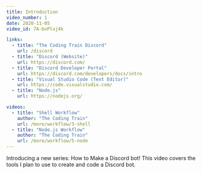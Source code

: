 ```yaml
---
title: Introduction
video_number: 1
date: 2020-11-05
video_id: 7A-bnPlxj4k

links:
  - title: "The Coding Train Discord"
    url: /discord
  - title: "Discord (Website)"
    url: https://discord.com/
  - title: "Discord Developer Portal"
    url: https://discord.com/developers/docs/intro
  - title: "Visual Studio Code (Text Editor)"
    url: https://code.visualstudio.com/
  - title: "Node.js"
    url: https://nodejs.org/

videos:
  - title: "Shell Workflow"
    author: "The Coding Train"
    url: /more/workflow/3-shell
  - title: "Node.js Workflow"
    author: "The Coding Train"
    url: /more/workflow/5-node
---
```

Introducing a new series: How to Make a Discord bot! This video covers the tools I plan to use to create and code a Discord bot.
